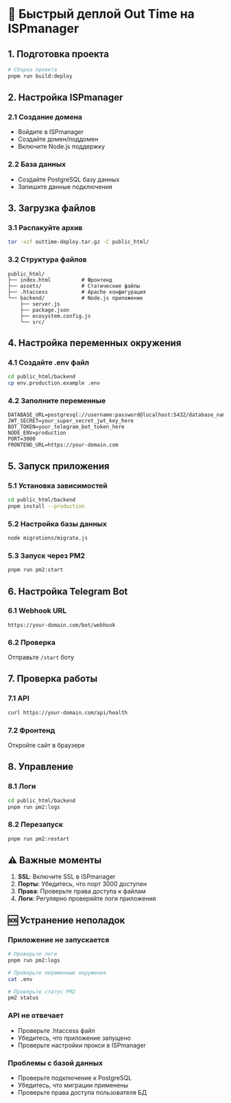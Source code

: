 # 🚀 Быстрый деплой Out Time на ISPmanager

## 1. Подготовка проекта
```bash
# Сборка проекта
pnpm run build:deploy
```

## 2. Настройка ISPmanager

### 2.1 Создание домена
- Войдите в ISPmanager
- Создайте домен/поддомен
- Включите Node.js поддержку

### 2.2 База данных
- Создайте PostgreSQL базу данных
- Запишите данные подключения

## 3. Загрузка файлов

### 3.1 Распакуйте архив
```bash
tar -xzf outtime-deploy.tar.gz -C public_html/
```

### 3.2 Структура файлов
```
public_html/
├── index.html          # Фронтенд
├── assets/             # Статические файлы
├── .htaccess           # Apache конфигурация
└── backend/            # Node.js приложение
    ├── server.js
    ├── package.json
    ├── ecosystem.config.js
    └── src/
```

## 4. Настройка переменных окружения

### 4.1 Создайте .env файл
```bash
cd public_html/backend
cp env.production.example .env
```

### 4.2 Заполните переменные
```env
DATABASE_URL=postgresql://username:password@localhost:5432/database_name
JWT_SECRET=your_super_secret_jwt_key_here
BOT_TOKEN=your_telegram_bot_token_here
NODE_ENV=production
PORT=3000
FRONTEND_URL=https://your-domain.com
```

## 5. Запуск приложения

### 5.1 Установка зависимостей
```bash
cd public_html/backend
pnpm install --production
```

### 5.2 Настройка базы данных
```bash
node migrations/migrate.js
```

### 5.3 Запуск через PM2
```bash
pnpm run pm2:start
```

## 6. Настройка Telegram Bot

### 6.1 Webhook URL
```
https://your-domain.com/bot/webhook
```

### 6.2 Проверка
Отправьте `/start` боту

## 7. Проверка работы

### 7.1 API
```bash
curl https://your-domain.com/api/health
```

### 7.2 Фронтенд
Откройте сайт в браузере

## 8. Управление

### 8.1 Логи
```bash
cd public_html/backend
pnpm run pm2:logs
```

### 8.2 Перезапуск
```bash
pnpm run pm2:restart
```

## ⚠️ Важные моменты

1. **SSL**: Включите SSL в ISPmanager
2. **Порты**: Убедитесь, что порт 3000 доступен
3. **Права**: Проверьте права доступа к файлам
4. **Логи**: Регулярно проверяйте логи приложения

## 🆘 Устранение неполадок

### Приложение не запускается
```bash
# Проверьте логи
pnpm run pm2:logs

# Проверьте переменные окружения
cat .env

# Проверьте статус PM2
pm2 status
```

### API не отвечает
- Проверьте .htaccess файл
- Убедитесь, что приложение запущено
- Проверьте настройки прокси в ISPmanager

### Проблемы с базой данных
- Проверьте подключение к PostgreSQL
- Убедитесь, что миграции применены
- Проверьте права доступа пользователя БД 